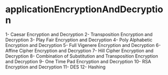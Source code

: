 applicationEncryptionAndDecryption
==================================

1- Caesar Encryption and Decryption 
2- Transposition Encryption and Decryption 
3- Play Fair Encryption and Decryption 
4- Poly Alphabetic Encryption and Decryption
5- Full Vigenere Encryption and Decryption
6- Affine Cipher Encryption and Decryption 
7- Hill Cipher Encryption and Decryption 
8- Combination of Substitution and Transposition Encryption and Decryption 
9- One Time Pad Encryption and Decryption 
10- RSA Encryption and Decryption
11- DES 
12- Hashing
